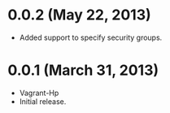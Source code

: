 # 0.0.2 (May 22, 2013)
* Added support to specify security groups.

# 0.0.1 (March 31, 2013)
* Vagrant-Hp
* Initial release.
